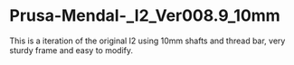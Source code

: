 # Prusa-Mendal-_I2_Ver008.9_10mm
This is a iteration of the original I2 using 10mm shafts and thread bar, very sturdy frame and easy to modify.
